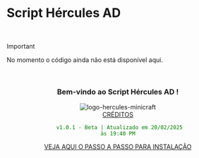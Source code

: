 # Script Hércules AD

<br>

> [!IMPORTANT]
> No momento o código ainda não está disponível aqui. 
<br>

<div align="center">

### Bem-vindo ao Script Hércules AD ! <br>

![logo-hercules-minicraft](https://github.com/user-attachments/assets/c48f5b3e-7014-4f9f-a763-f4f0e0c504f4) <br>
[CRÉDITOS](https://github.com/Wanderson304/Script-Hercules-AD/wiki/Cr%C3%A9ditos) <br>

<code style="color : green"> v1.0.1 - Beta | Atualizado em 20/02/2025 às 19:40 PM</code> <br> 

[VEJA AQUI O PASSO A PASSO PARA INSTALAÇÃO](https://github.com/Wanderson304/Script-Hercules-AD/wiki/Instala%C3%A7%C3%A3o) <br>

</div>
